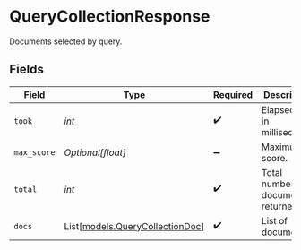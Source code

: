 # QueryCollectionResponse

Documents selected by query.


## Fields

| Field                                                              | Type                                                               | Required                                                           | Description                                                        |
| ------------------------------------------------------------------ | ------------------------------------------------------------------ | ------------------------------------------------------------------ | ------------------------------------------------------------------ |
| `took`                                                             | *int*                                                              | :heavy_check_mark:                                                 | Elapsed time in milliseconds.                                      |
| `max_score`                                                        | *Optional[float]*                                                  | :heavy_minus_sign:                                                 | Maximum score.                                                     |
| `total`                                                            | *int*                                                              | :heavy_check_mark:                                                 | Total number of documents returned.                                |
| `docs`                                                             | List[[models.QueryCollectionDoc](../models/querycollectiondoc.md)] | :heavy_check_mark:                                                 | List of documents.                                                 |